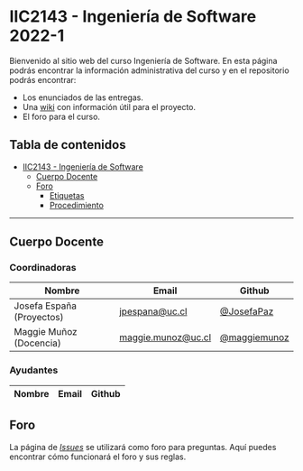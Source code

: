 # IIC2143 - Ingeniería de Software 2022-1

Bienvenido al sitio web del curso Ingeniería de Software. En esta página podrás encontrar la información administrativa del curso y en el repositorio podrás encontrar:
* Los enunciados de las entregas.
* Una [wiki](https://github.com/iic2143/syllabus/wiki) con información útil para el proyecto.
* El foro para el curso.

## Tabla de contenidos

- [IIC2143 - Ingeniería de Software](#iic2143---ingeniería-de-software.2022-1)
  - [Cuerpo Docente](#cuerpo-docente)
  - [Foro](#foro)
    - [Etiquetas](#etiquetas)
    - [Procedimiento](#procedimiento)

---

## Cuerpo Docente

### Coordinadoras

| Nombre                     | Email                  | Github                                                             |
|----------------------------|------------------------|--------------------------------------------------------------------|
| Josefa España (Proyectos)  | jpespana@uc.cl         | [@JosefaPaz](https://github.com/JosefaPaz)                         |
| Maggie Muñoz (Docencia)    | maggie.munoz@uc.cl     | [@maggiemunoz](https://github.com/maggiemunoz)                     |

### Ayudantes

| Nombre              | Email                  | Github                                                             |
|---------------------|------------------------|--------------------------------------------------------------------|




## Foro

La página de [_Issues_](https://github.com/iic2143/syllabus/issues) se utilizará como foro para preguntas. Aquí puedes encontrar cómo funcionará el foro y sus reglas.
